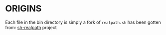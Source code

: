 # ORIGINS

Each file in the bin directory is simply a fork of
`realpath.sh` has been gotten from:
[sh-realpath](https://github.com/mkropat/sh-realpath/blob/master/realpath.sh)
project
